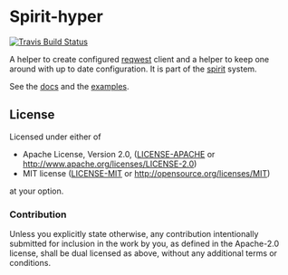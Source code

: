 # Spirit-hyper

[![Travis Build Status](https://api.travis-ci.org/vorner/spirit.png?branch=master)](https://travis-ci.org/vorner/spirit)

A helper to create configured [reqwest](https://crates.io/crates/reqwest)
client and a helper to keep one around with up to date configuration.
It is part of the [spirit](https://crates.io/crates/spirit) system.

See the [docs](https://docs.rs/spirit-reqwest) and the
[examples](spirit-hyper/examples).

## License

Licensed under either of

 * Apache License, Version 2.0, ([LICENSE-APACHE](LICENSE-APACHE) or http://www.apache.org/licenses/LICENSE-2.0)
 * MIT license ([LICENSE-MIT](LICENSE-MIT) or http://opensource.org/licenses/MIT)

at your option.

### Contribution

Unless you explicitly state otherwise, any contribution intentionally
submitted for inclusion in the work by you, as defined in the Apache-2.0
license, shall be dual licensed as above, without any additional terms
or conditions.

